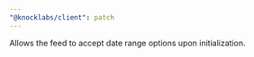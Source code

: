 ```yaml
---
"@knocklabs/client": patch
---
```


Allows the feed to accept date range options upon initialization.
